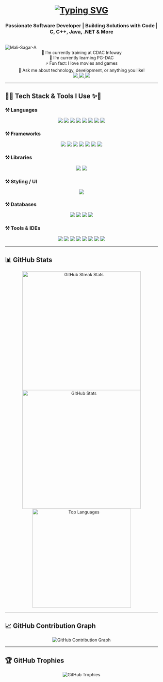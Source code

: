 <h1 align="center">
    <a href="https://git.io/typing-svg">
        <img src="https://readme-typing-svg.demolab.com?font=Righteous&size=35&duration=4000&pause=1000&random=false&width=500&height=70&lines=%F0%9F%92%AB++About+Me+%3A-;Hi%2C+My+Name+Is+Sagar+Mali" alt="Typing SVG" />
    </a>
</h1>

<h3 align="center">Passionate Software Developer | Building Solutions with Code | C, C++, Java, .NET & More</h3>

<br/>

<img align="center" src="https://komarev.com/ghpvc/?username=Mali-Sagar-A&label=Profile%20views&color=0e75b6&style=flat" alt="Mali-Sagar-A"  />

<div align="center">
    🔭 I’m currently training at CDAC Infoway  
    <br/>
    🌱 I’m currently learning PG-DAC  
    <br/>
    ⚡ Fun fact: I love movies and games  
    <br/>
    💬 Ask me about technology, development, or anything you like!  
</div>

<div align="center"> 
    <a href="mailto:malisagar2097@gmail.com">
        <img src="https://img.shields.io/badge/Gmail-333333?style=for-the-badge&logo=gmail&logoColor=red" />
    </a>
    <a href="https://www.linkedin.com/in/sagar-mali-799228127/" target="_blank">
        <img src="https://img.shields.io/badge/LinkedIn-0077B5?style=for-the-badge&logo=linkedin&logoColor=white" />
    </a>
    <a href="https://instagram.com/" target="_blank">
        <img src="https://img.shields.io/badge/Instagram-%23E4405F.svg?logo=Instagram&logoColor=white" />
    </a>
</div>

---

## 🚀✨ Tech Stack & Tools I Use ✨🚀

### ⚒️ Languages
<div align="center">
    <img src="https://img.shields.io/badge/C-00599C?style=for-the-badge&logo=c&logoColor=white" />
    <img src="https://img.shields.io/badge/C++-00599C?style=for-the-badge&logo=c%2B%2B&logoColor=white" />
    <img src="https://img.shields.io/badge/Java-FB5B00?style=for-the-badge&logo=java&logoColor=white" />
    <img src="https://img.shields.io/badge/C%23-512BD4?style=for-the-badge&logo=csharp&logoColor=white" />
    <img src="https://img.shields.io/badge/HTML-E34F26?style=for-the-badge&logo=html5&logoColor=white" />
    <img src="https://img.shields.io/badge/CSS-1572B6?style=for-the-badge&logo=css3&logoColor=white" />
    <img src="https://img.shields.io/badge/JavaScript-F7DF1E?style=for-the-badge&logo=javascript&logoColor=black" />
    <img src="https://img.shields.io/badge/PHP-777BB4?style=for-the-badge&logo=php&logoColor=white" />
</div>

### ⚒️ Frameworks
<div align="center">
    <img src="https://img.shields.io/badge/WinForms-1F5C87?style=for-the-badge&logo=microsoft&logoColor=white" />
    <img src="https://img.shields.io/badge/WPF-5C2D91?style=for-the-badge&logo=microsoft&logoColor=white" />
    <img src="https://img.shields.io/badge/.NET-512BD4?style=for-the-badge&logo=.net&logoColor=white" />
    <img src="https://img.shields.io/badge/Spring%20Boot-6DB33F?style=for-the-badge&logo=springboot&logoColor=white" />
    <img src="https://img.shields.io/badge/Node.js-339933?style=for-the-badge&logo=node.js&logoColor=white" />
    <img src="https://img.shields.io/badge/Express.js-000000?style=for-the-badge&logo=express&logoColor=white" />
    <img src="https://img.shields.io/badge/React-61DAFB?style=for-the-badge&logo=react&logoColor=black" />
</div>

### ⚒️ Libraries
<div align="center">
    <img src="https://img.shields.io/badge/jQuery-0769AD?style=for-the-badge&logo=jquery&logoColor=white" />
    <img src="https://img.shields.io/badge/AJAX-FF6F00?style=for-the-badge&logo=ajax&logoColor=white" />
</div>

### ⚒️ Styling / UI
<div align="center">
    <img src="https://img.shields.io/badge/Bootstrap-7952B3?style=for-the-badge&logo=bootstrap&logoColor=white" />
</div>

### ⚒️ Databases
<div align="center">
    <img src="https://img.shields.io/badge/SQL-4479A1?style=for-the-badge&logo=mysql&logoColor=white" />
    <img src="https://img.shields.io/badge/MySQL-4479A1?style=for-the-badge&logo=mysql&logoColor=white" />
    <img src="https://img.shields.io/badge/PL%2FSQL-CC2927?style=for-the-badge&logo=oracle&logoColor=white" />
    <img src="https://img.shields.io/badge/MongoDB-47A248?style=for-the-badge&logo=mongodb&logoColor=white" />
</div>

### ⚒️ Tools & IDEs
<div align="center">
    <img src="https://img.shields.io/badge/Git-F1502F?style=for-the-badge&logo=git&logoColor=white" />
    <img src="https://img.shields.io/badge/GitHub-181717?style=for-the-badge&logo=github&logoColor=white" />
    <img src="https://img.shields.io/badge/VS%20Code-007ACC?style=for-the-badge&logo=visualstudiocode&logoColor=white" />
    <img src="https://img.shields.io/badge/Visual%20Studio-5C2D91?style=for-the-badge&logo=visualstudio&logoColor=white" />
    <img src="https://img.shields.io/badge/Eclipse-2C2255?style=for-the-badge&logo=eclipse&logoColor=white" />
    <img src="https://img.shields.io/badge/IntelliJ%20IDEA-000000?style=for-the-badge&logo=intellijidea&logoColor=white" />
    <img src="https://img.shields.io/badge/Spring%20Tools-6DB33F?style=for-the-badge&logo=spring&logoColor=white" />
    <img src="https://img.shields.io/badge/SQL%20Server-CC2927?style=for-the-badge&logo=microsoftsqlserver&logoColor=white" />
</div>

---

## 📊 GitHub Stats

<div align="center">
  <img width=390 src="https://github-readme-streak-stats-salesp07.vercel.app/?user=Mali-Sagar-A&count_private=true&theme=react&border_radius=10" alt="GitHub Streak Stats" />
  <img width=390 src="https://github-readme-stats-salesp07.vercel.app/api?username=Mali-Sagar-A&count_private=true&show_icons=true&theme=react&rank_icon=github&border_radius=10" alt="GitHub Stats" />
  <br/>
  <img width=325 src="https://github-readme-stats-salesp07.vercel.app/api/top-langs/?username=Mali-Sagar-A&hide=HTML&langs_count=8&layout=compact&theme=react&border_radius=10" alt="Top Languages" />
</div>

---

## 📈 GitHub Contribution Graph

<p align="center">
  <img src="https://github-readme-activity-graph.vercel.app/graph?username=Mali-Sagar-A&theme=react-dark&hide_border=true" alt="GitHub Contribution Graph" />
</p>

---

## 🏆 GitHub Trophies

<p align="center">
  <img src="https://github-profile-trophy.vercel.app/?username=Mali-Sagar-A&theme=gruvbox" alt="GitHub Trophies" />
</p>
